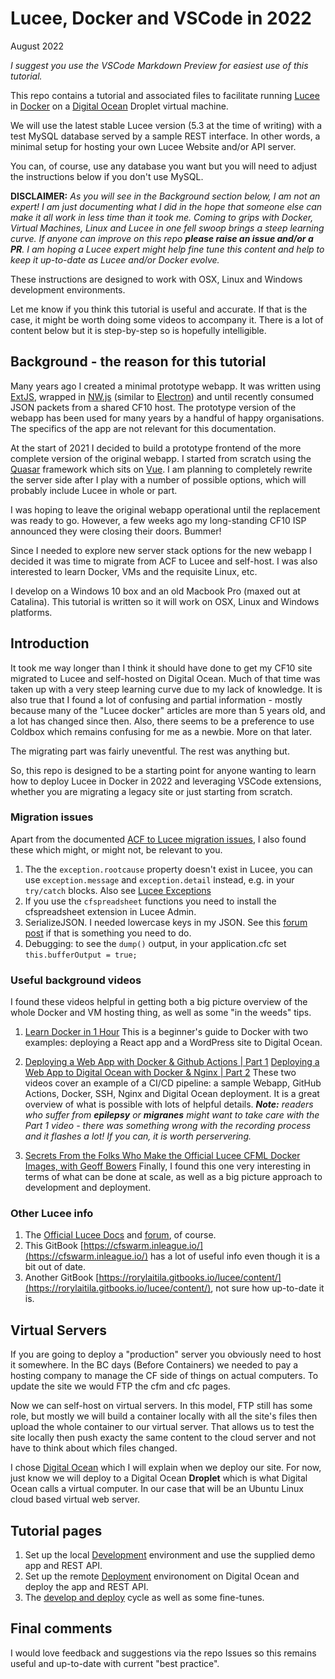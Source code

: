 # Lucee, Docker and VSCode in 2022
August 2022

*I suggest you use the VSCode Markdown Preview for easiest use of this tutorial.*

This repo contains a tutorial and associated files to facilitate running [Lucee](https://www.lucee.org/) in [Docker](https://hub.docker.com/) on a [Digital Ocean](https://www.digitalocean.com/) Droplet virtual machine.

We will use the latest stable Lucee version (5.3 at the time of writing) with a test MySQL database served by a sample REST interface. In other words, a minimal setup for hosting your own Lucee Website and/or API server.

You can, of course, use any database you want but you will need to adjust the instructions below if you don't use MySQL.

**DISCLAIMER:** *As you will see in the Background section below, I am not an expert! I am just documenting what I did in the hope that someone else can make it all work in less time than it took me. Coming to grips with Docker, Virtual Machines, Linux and Lucee in one fell swoop brings a steep learning curve. If anyone can improve on this repo **please raise an issue and/or a PR**. I am hoping a Lucee expert might help fine tune this content and help to keep it up-to-date as Lucee and/or Docker evolve.*

These instructions are designed to work with OSX, Linux and Windows development environments.

Let me know if you think this tutorial is useful and accurate. If that is the case, it might be worth doing some videos to accompany it. There is a lot of content below but it is step-by-step so is hopefully intelligible.

## Background - the reason for this tutorial
Many years ago I created a minimal prototype webapp. It was written using [ExtJS](https://www.sencha.com/products/extjs/), wrapped in [NW.js](https://nwjs.io/) (similar to [Electron](https://www.electronjs.org/)) and until recently consumed JSON packets from a shared CF10 host. The prototype version of the webapp has been used for many years by a handful of happy organisations. The specifics of the app are not relevant for this documentation.

At the start of 2021 I decided to build a prototype frontend of the more complete version of the original webapp. I started from scratch using the [Quasar](https://quasar.dev/) framework which sits on [Vue](https://vuejs.org/). I am planning to completely rewrite the server side after I play with a number of possible options, which will probably include Lucee in whole or part.

I was hoping to leave the original webapp operational until the replacement was ready to go. However, a few weeks ago my long-standing CF10 ISP announced they were closing their doors. Bummer!

Since I needed to explore new server stack options for the new webapp I decided it was time to migrate from ACF to Lucee and self-host. I was also interested to learn Docker, VMs and the requisite Linux, etc.

I develop on a Windows 10 box and an old Macbook Pro (maxed out at Catalina). This tutorial is written so it will work on OSX, Linux and Windows platforms.

## Introduction
It took me way longer than I think it should have done to get my CF10 site migrated to Lucee and self-hosted on Digital Ocean. Much of that time was taken up with a very steep learning curve due to my lack of knowledge. It is also true that I found a lot of confusing and partial information - mostly because many of the "Lucee docker" articles are more than 5 years old, and a lot has changed since then. Also, there seems to be a preference to use Coldbox which remains confusing for me as a newbie. More on that later.

The migrating part was fairly uneventful. The rest was anything but.

So, this repo is designed to be a starting point for anyone wanting to learn how to deploy Lucee in Docker in 2022 and leveraging VSCode extensions, whether you are migrating a legacy site or just starting from scratch.
### Migration issues
Apart from the documented [ACF to Lucee migration issues](https://docs.lucee.org/guides/updating-lucee/migrate-from-acf.html), I also found these which might, or might not, be relevant to you.
1. The the `exception.rootcause` property doesn't exist in Lucee, you can use `exception.message` and `exception.detail` instead, e.g. in your `try/catch` blocks. Also see [Lucee Exceptions](https://docs.lucee.org/guides/cookbooks/Exeception-Output.html)
2. If you use the `cfspreadsheet` functions you need to install the cfspreadsheet extension in Lucee Admin.
3. SerializeJSON. I needed lowercase keys in my JSON. See this [forum post](https://dev.lucee.org/t/serializejson-with-lowercase-keys-and-override-jsonconverter-java/10619) if that is something you need to do.
4. Debugging: to see the `dump()` output, in your application.cfc set `this.bufferOutput = true;`

### Useful background videos
I found these videos helpful in getting both a big picture overview of the whole Docker and VM hosting thing, as well as some "in the weeds" tips.

1. [Learn Docker in 1 Hour](https://travis.media/learn-docker-in-one-hour-from/)
This is a beginner's guide to Docker with two examples: deploying a React app and a WordPress site to Digital Ocean.

2. [Deploying a Web App with Docker & Github Actions | Part 1](https://www.youtube.com/watch?v=JsOoUrII3EY)
[Deploying a Web App to Digital Ocean with Docker & Nginx | Part 2](https://www.youtube.com/watch?v=hf8wUUrGCgU)
These two videos cover an example of a  CI/CD pipeline: a sample Webapp, GitHub Actions, Docker, SSH, Nginx and Digital Ocean deployment. It is a great overview of what is possible with lots of helpful details.
***Note:** readers who suffer from **epilepsy** or **migranes** might want to take care with the Part 1 video - there was something wrong with the recording process and it flashes a lot! If you can, it is worth perservering.*

3. [Secrets From the Folks Who Make the Official Lucee CFML Docker Images, with Geoff Bowers](https://www.youtube.com/watch?v=mXZbCwaOOG0)
Finally, I found this one very interesting in terms of what can be done at scale, as well as a big picture approach to development and deployment.

### Other Lucee info
1. The [Official Lucee Docs](https://docs.lucee.org/index.html) and [forum](https://dev.lucee.org/), of course.
2. This GitBook [https://cfswarm.inleague.io/](https://cfswarm.inleague.io/) has a lot of useful info even though it is a bit out of date.
3. Another GitBook [https://rorylaitila.gitbooks.io/lucee/content/](https://rorylaitila.gitbooks.io/lucee/content/), not sure how up-to-date it is.

## Virtual Servers
If you are going to deploy a "production" server you obviously need to host it somewhere. In the BC days (Before Containers) we needed to pay a hosting company to manage the CF side of things on actual computers. To update the site we would FTP the cfm and cfc pages.

Now we can self-host on virtual servers. In this model, FTP still has some role, but mostly we will build a container locally with all the site's files then upload the whole container to our virtual server. That allows us to test the site locally then push exacty the same content to the cloud server and not have to think about which files changed.

I chose [Digital Ocean](https://www.digitalocean.com/) which I will explain when we deploy our site. For now, just know we will deploy to a Digital Ocean **Droplet** which is what Digital Ocean calls a virtual computer. In our case that will be an Ubuntu Linux cloud based virtual web server.

## Tutorial pages
1. Set up the local [Development](Development.md) environment and use the supplied demo app and REST API.
2. Set up the remote [Deployment](Deployment.md) environoment on Digital Ocean and deploy the app and REST API.
3. The [develop and deploy](DDCycle.md) cycle as well as some fine-tunes.

## Final comments
I would love feedback and suggestions via the repo Issues so this remains useful and up-to-date with current "best practice".

